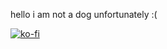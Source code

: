 hello i am not a dog unfortunately :(

[![ko-fi](https://ko-fi.com/img/githubbutton_sm.svg)](https://ko-fi.com/Y8Y4QKTBM)
 <link rel="stylesheet" type="text/css" href="https://raw.githubusercontent.com/unfortunatelynotadog/unfortunatelynotadog/main/dave.css"
 <div class="center">
  <div class="select-button"></div>
</div>
